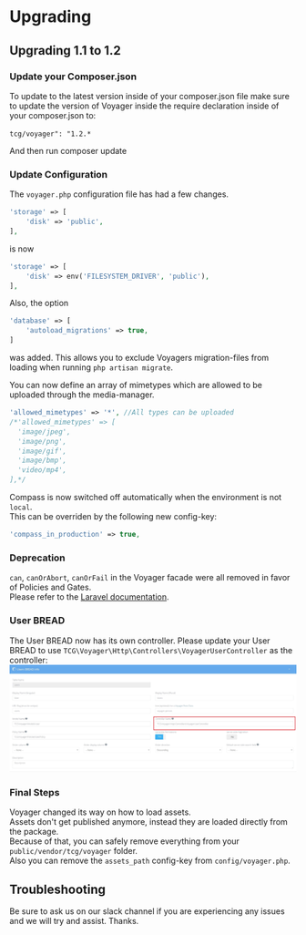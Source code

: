 # Upgrading

## Upgrading 1.1 to 1.2

### Update your Composer.json
To update to the latest version inside of your composer.json file make sure to update the version of Voyager inside the require declaration inside of your composer.json to:

`tcg/voyager": "1.2.*`

And then run composer update

### Update Configuration
The `voyager.php` configuration file has had a few changes.

```php
'storage' => [
    'disk' => 'public',
],
```

is now

```php
'storage' => [
    'disk' => env('FILESYSTEM_DRIVER', 'public'),
],
```

Also, the option

```php
'database' => [
    'autoload_migrations' => true,
]
```

was added. This allows you to exclude Voyagers migration-files from loading when running `php artisan migrate`.

You can now define an array of mimetypes which are allowed to be uploaded through the media-manager.
```php
'allowed_mimetypes' => '*', //All types can be uploaded
/*'allowed_mimetypes' => [
  'image/jpeg',
  'image/png',
  'image/gif',
  'image/bmp',
  'video/mp4',
],*/
```

Compass is now switched off automatically when the environment is not `local`.  
This can be overriden by the following new config-key:
```php
'compass_in_production' => true,
```

### Deprecation
`can`, `canOrAbort`, `canOrFail` in the Voyager facade were all removed in favor of Policies and Gates.  
Please refer to the [Laravel documentation](https://laravel.com/docs/authorization).

### User BREAD
The User BREAD now has its own controller.
Please update your User BREAD to use `TCG\Voyager\Http\Controllers\VoyagerUserController` as the controller:
![](../.gitbook/assets/upgrade_controller.jpg)

### Final Steps
Voyager changed its way on how to load assets.  
Assets don't get published anymore, instead they are loaded directly from the package.  
Because of that, you can safely remove everything from your `public/vendor/tcg/voyager` folder.  
Also you can remove the `assets_path` config-key from `config/voyager.php`.

## Troubleshooting

Be sure to ask us on our slack channel if you are experiencing any issues and we will try and assist. Thanks.
